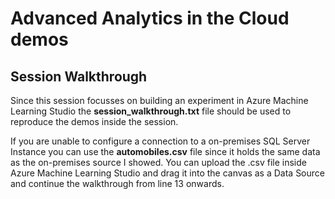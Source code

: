 # Advanced Analytics in the Cloud demos

## Session Walkthrough
Since this session focusses on building an experiment in Azure Machine Learning Studio the **session_walkthrough.txt** file should be used to reproduce the demos inside the session.

If you are unable to configure a connection to a on-premises SQL Server Instance you can use the **automobiles.csv** file since it holds the same data as the on-premises source I showed. You can upload the .csv file inside Azure Machine Learning Studio and drag it into the canvas as a Data Source and continue the walkthrough from line 13 onwards.